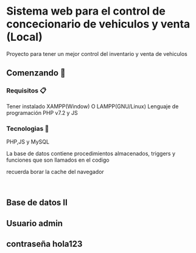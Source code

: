 # Sistema web para el control de concecionario de vehiculos y venta (Local)
<p>Proyecto para tener un mejor control del inventario y venta de vehiculos</p>


## Comenzando 🚀
### Requisitos 📋
Tener instalado XAMPP(Window) O LAMPP(GNU/Linux)
Lenguaje de programación PHP v7.2 y JS 



### Tecnologias 🔩



<p>PHP,JS y MySQL</p>
<p>La base de datos contiene procedimientos almacenados, triggers y funciones  que son llamados en el  codigo </p>
<p>recuerda borar la cache del  navegador</p>

<br>
<h2>Base de datos II</h2>
<h2>Usuario admin</h2>
<h2>contraseña hola123</h2>
